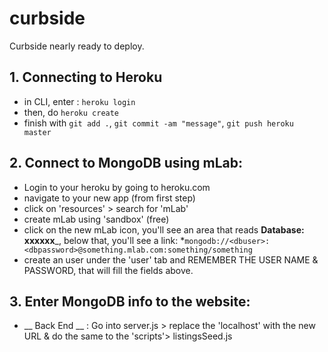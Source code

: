 # curbside
Curbside nearly ready to deploy.

## 1. Connecting to Heroku
  * in CLI, enter : ```heroku login```
  * then, do ```heroku create```
  * finish with `git add .`, `git commit -am "message"`, `git push heroku master`

## 2. Connect to MongoDB using mLab:
  * Login to your heroku by going to heroku.com
  * navigate to your new app (from first step)
  * click on 'resources'  > search for 'mLab'
  * create mLab using 'sandbox' (free)
  * click on the new mLab icon, you'll see an area that reads __Database: xxxxxx___, below that, you'll see a link:
    *```mongodb://<dbuser>:<dbpassword>@something.mlab.com:something/something```
  * create an user under the 'user' tab and REMEMBER THE USER NAME & PASSWORD, that will fill the fields above.

## 3. Enter MongoDB info to the website:
  * __ Back End __ : Go into server.js > replace the 'localhost' with the new URL & do the same to the 'scripts'> listingsSeed.js
  